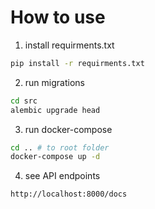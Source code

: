 # How to use

1. install requirments.txt

```bash
pip install -r requirments.txt
```

2. run migrations

```bash
cd src
alembic upgrade head
```

3. run docker-compose

```bash
cd .. # to root folder
docker-compose up -d
```

4. see API endpoints

```
http://localhost:8000/docs
```